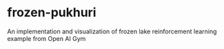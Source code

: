 # frozen-pukhuri
An implementation and visualization of frozen lake reinforcement learning example from Open AI Gym

